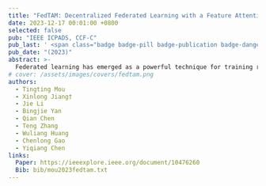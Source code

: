 ```yaml
---
title: "FedTAM: Decentralized Federated Learning with a Feature Attention Based Multi-teacher Knowledge Distillation for Healthcare"
date: 2023-12-17 00:01:00 +0800
selected: false
pub: "IEEE ICPADS, CCF-C"
pub_last: ' <span class="badge badge-pill badge-publication badge-danger">Oral</span>'
pub_date: "(2023)"
abstract: >-
  Federated learning has emerged as a powerful technique for training robust models while preserving data privacy and security. However, real-world applications, especially in domains like healthcare, often face challenges due to non-independent and non-identically distributed (non-iid) data across different institutions. Additionally, the heterogeneity of data and the absence of a trusted central server further hinder collaborative efforts among medical institutions. Our paper introduces a novel federated learning approach called FedTAM, which incorporates cyclic model transfer and feature attention-based multi-teacher knowledge distillation. FedTAM is designed to tailor personalized models for individual clients within a decentralized federated learning setting, where data distribution is non-iid. Notably, this method enables student clients to selectively acquire the most pertinent and valuable knowledge from teacher clients through feature attention mechanism while filtering out irrelevant information. We conduct extensive experiments across five benchmark healthcare datasets and one public image classification dataset with feature shifts. Our results conclusively demonstrate that our method achieves remarkable accuracy improvements when compared to state-of-the-art approaches. This affirms the potential of FedTAM to significantly enhance federated learning performance, especially in challenging real-world contexts like healthcare.
# cover: /assets/images/covers/fedtam.png
authors:
  - Tingting Mou
  - Xinlong Jiang†
  - Jie Li
  - Bingjie Yan
  - Qian Chen
  - Teng Zhang
  - Wuliang Huang
  - Chenlong Gao
  - Yiqiang Chen
links:
  Paper: https://ieeexplore.ieee.org/document/10476260
  Bib: bib/mou2023fedtam.txt
---
```

